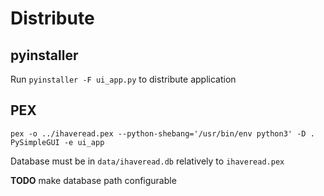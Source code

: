 

# Distribute

## pyinstaller

Run `pyinstaller -F ui_app.py` to distribute application

## PEX

`pex -o ../ihaveread.pex --python-shebang='/usr/bin/env python3' -D . PySimpleGUI -e ui_app`

Database must be in `data/ihaveread.db` relatively to `ihaveread.pex`

__TODO__ make database path configurable
